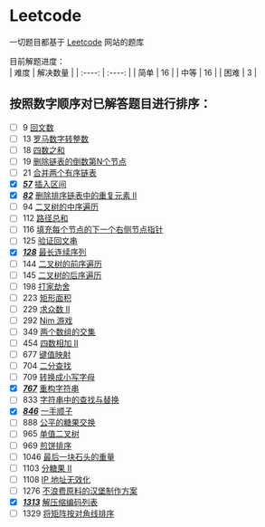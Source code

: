 # Leetcode
一切题目都基于 [Leetcode](https://leetcode-cn.com/problemset/all/) 网站的题库  

目前解题进度：  
|  难度  | 解决数量 |
|  :----:  | :----:  |
|  简单  | 16 |
|  中等  | 16 |
|  困难  | 3  |


##  按照数字顺序对已解答题目进行排序：  
- [ ] 9 [回文数](https://leetcode-cn.com/problems/palindrome-number)  
- [ ] 13 [罗马数字转整数](https://leetcode-cn.com/problems/roman-to-integer)  
- [ ] 18 [四数之和](https://leetcode-cn.com/problems/4sum)  
- [ ] 19 [删除链表的倒数第N个节点](https://leetcode-cn.com/problems/remove-nth-node-from-end-of-list)  
- [ ] 21 [合并两个有序链表](https://leetcode-cn.com/problems/merge-two-sorted-lists)  
- [x] [***57***](https://github.com/Putinspudding/Leetcode/blob/master/57_InsertInterval.ipynb)  [插入区间](https://leetcode-cn.com/problems/insert-interval)  
- [x] [***82***](https://github.com/Putinspudding/Leetcode/blob/master/82_RemoveDuplicatesfromSortedList%20.ipynb) [删除排序链表中的重复元素 II](https://leetcode-cn.com/problems/remove-duplicates-from-sorted-list-ii)  
- [ ] 94 [二叉树的中序遍历](https://leetcode-cn.com/problems/binary-tree-inorder-traversal)  
- [ ] 112 [路径总和](https://leetcode-cn.com/problems/path-sum)  
- [ ] 116 [填充每个节点的下一个右侧节点指针](https://leetcode-cn.com/problems/populating-next-right-pointers-in-each-node)  
- [ ] 125 [验证回文串](https://leetcode-cn.com/problems/valid-palindrome)  
- [x] [***128***](https://github.com/Putinspudding/Leetcode/blob/master/128_LongestConsecutiveSequence.ipynb)   [最长连续序列](https://leetcode-cn.com/problems/longest-consecutive-sequence)  
- [ ] 144 [二叉树的前序遍历](https://leetcode-cn.com/problems/binary-tree-preorder-traversal)  
- [ ] 145 [二叉树的后序遍历](https://leetcode-cn.com/problems/binary-tree-postorder-traversal)  
- [ ] 198 [打家劫舍](https://leetcode-cn.com/problems/house-robber)  
- [ ] 223 [矩形面积](https://leetcode-cn.com/problems/rectangle-area)  
- [ ] 229 [求众数 II](https://leetcode-cn.com/problems/majority-element-ii)  
- [ ] 292 [Nim 游戏](https://leetcode-cn.com/problems/nim-game)  
- [ ] 349 [两个数组的交集](https://leetcode-cn.com/problems/intersection-of-two-arrays)  
- [ ] 454 [四数相加 II](https://leetcode-cn.com/problems/4sum-ii)  
- [ ] 677 [键值映射](https://leetcode-cn.com/problems/map-sum-pairs)  
- [ ] 704 [二分查找](https://leetcode-cn.com/problems/binary-search)  
- [ ] 709 [转换成小写字母](https://leetcode-cn.com/problems/to-lower-case)  
- [x] [***767***](https://github.com/Putinspudding/Leetcode/blob/master/767_ReorganizeString.ipynb) [重构字符串](https://leetcode-cn.com/problems/reorganize-string)  
- [ ] 833 [字符串中的查找与替换](https://leetcode-cn.com/problems/find-and-replace-in-string)  
- [x] [***846***](https://github.com/Putinspudding/Leetcode/blob/master/846_HandOfStraights.ipynb)  [一手顺子](https://leetcode-cn.com/problems/hand-of-straights)  
- [ ] 888 [公平的糖果交换](https://leetcode-cn.com/problems/fair-candy-swap)   
- [ ] 965 [单值二叉树](https://leetcode-cn.com/problems/univalued-binary-tree)  
- [ ] 969 [煎饼排序](https://leetcode-cn.com/problems/pancake-sorting)   
- [ ] 1046 [最后一块石头的重量](https://leetcode-cn.com/problems/last-stone-weight)  
- [ ] 1103 [分糖果 II](https://leetcode-cn.com/problems/distribute-candies-to-people)  
- [ ] 1108 [IP 地址无效化](https://leetcode-cn.com/problems/defanging-an-ip-address)  
- [ ] 1276 [不浪费原料的汉堡制作方案](https://leetcode-cn.com/problems/number-of-burgers-with-no-waste-of-ingredients)  
- [x] [***1313***](https://github.com/Putinspudding/Leetcode/blob/master/1313_DecompressRunLengthEncodedList.ipynb) [解压缩编码列表](https://leetcode-cn.com/problems/decompress-run-length-encoded-list)
- [ ] 1329 [将矩阵按对角线排序](https://leetcode-cn.com/problems/sort-the-matrix-diagonally)  
